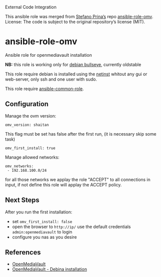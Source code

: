 External Code Integration

This ansible role was merged from [Stefano Prina’s](https://github.com/stethewwolf) repo [ansible-role-omv](https://github.com/stethewwolf/ansible-role-omv).
License: The code is subject to the original repository’s license (MIT).

# ansible-role-omv
Ansible role for openmediavault installation

**NB:** this role is working only for [debian bullseye](https://www.debian.org/releases/bullseye/), currently oldstable

This role require debian is installed using the [netinst](https://get.debian.org/images/archive/11.3.0/amd64/iso-cd/) whitout any
gui or web-server, only ssh and one user with sudo.

This role require [ansible-common-role](https://github.com/stethewwolf/ansible-common-role).

## Configuration
Manage the ovm version:
```
omv_version: shaitan
```

This flag must be set has false after the first run, (it is necessary skip some task)
```
omv_first_install: true
```

Manage allowed networks:
```
omv_networks:
 - 192.168.100.0/24
```
for all those networks we applay the role "ACCEPT" to all connections in input, if not define this role will applay the ACCEPT policy.

## Next Steps
After you run the first installation:

* set `omv_first_install: false`
* open the browser to `http://ip/` use the default credentials `admin:openmediavault` to login
* configure you nas as you desire

## References
* [OpenMediaVault](https://openmediavault.org)
* [OpenMediaVault - Debina installation](https://docs.openmediavault.org/en/stable/installation/on_debian.html)
